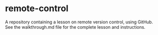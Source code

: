 # remote-control

A repository containing a lesson on remote version control, using GitHub. See the walkthrough.md file for the complete lesson and instructions.
